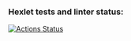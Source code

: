### Hexlet tests and linter status:
[![Actions Status](https://github.com/Maksonik/python-project-52/actions/workflows/hexlet-check.yml/badge.svg)](https://github.com/Maksonik/python-project-52/actions)